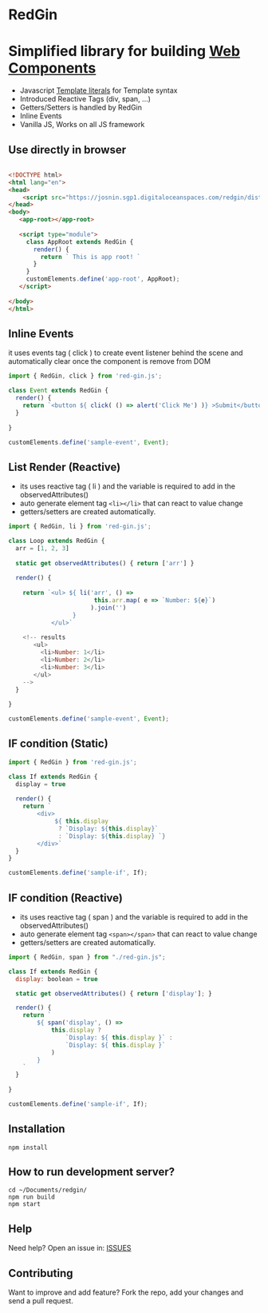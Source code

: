 # RedGin
# Simplified library for building [Web Components](https://developer.mozilla.org/en-US/docs/Web/Web_Components)

* Javascript [Template literals](https://developer.mozilla.org/en-US/docs/Web/JavaScript/Reference/Template_literals) for Template syntax
* Introduced Reactive Tags (div, span, ...)
* Getters/Setters is handled by RedGin
* Inline Events 
* Vanilla JS, Works on all JS framework


## Use directly in browser

```html 

<!DOCTYPE html>
<html lang="en">
<head>       
    <script src="https://josnin.sgp1.digitaloceanspaces.com/redgin/dist/redgin.js"></script>
</head>
<body>
   <app-root></app-root>
    
   <script type="module">     
     class AppRoot extends RedGin {  
       render() { 
         return ` This is app root! `
       }
     }
     customElements.define('app-root', AppRoot);
   </script> 
    
</body>
</html>

```



## Inline Events
it uses events tag ( click ) to create event listener behind the scene and automatically clear once the component is remove from DOM
```js
import { RedGin, click } from 'red-gin.js';

class Event extends RedGin { 
  render() {
    return `<button ${ click( () => alert('Click Me') )} >Submit</button>`
  }
 
}

customElements.define('sample-event', Event);

```

## List Render (Reactive) 
* its uses reactive tag ( li ) and the variable is required to add in the observedAttributes()
* auto generate element tag ```<li></li>``` that can react to value change
* getters/setters are created automatically.
```js
import { RedGin, li } from 'red-gin.js';

class Loop extends RedGin {
  arr = [1, 2, 3]
  
  static get observedAttributes() { return ['arr'] }
  
  render() {
    
    return `<ul> ${ li('arr', () => 
                        this.arr.map( e => `Number: ${e}`) 
                       ).join('') 
                  } 
            </ul>`
    
    <!-- results
       <ul>
         <li>Number: 1</li>
         <li>Number: 2</li>
         <li>Number: 3</li>
       </ul>
    -->
  }
 
}

customElements.define('sample-event', Event);

```



## IF condition (Static)
```js
import { RedGin } from 'red-gin.js';

class If extends RedGin {
  display = true
  
  render() {
    return `
        <div>
             ${ this.display 
              ? `Display: ${this.display}` 
              : `Display: ${this.display} `}   
        </div>`      
  } 
}

customElements.define('sample-if', If);

```

## IF condition (Reactive)
* its uses reactive tag ( span ) and the variable is required to add in the observedAttributes()
* auto generate element tag ```<span></span>``` that can react to value change
* getters/setters are created automatically. 
```js
import { RedGin, span } from "./red-gin.js";

class If extends RedGin {
  display: boolean = true

  static get observedAttributes() { return ['display']; }

  render() {
    return `
        ${ span('display', () => 
            this.display ? 
                `Display: ${ this.display }` : 
                `Display: ${ this.display }`
            ) 
        }
    `
  }
 
}

customElements.define('sample-if', If);
```

## Installation 
```
npm install
```

## How to run development server? 
```
cd ~/Documents/redgin/
npm run build
npm start
```

## Help

Need help? Open an issue in: [ISSUES](https://github.com/josnin/redgin/issues)


## Contributing
Want to improve and add feature? Fork the repo, add your changes and send a pull request.

